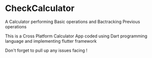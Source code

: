 # CheckCalculator
A Calculator  performing Basic operations and Bactracking Previous operations

This is a Cross Platform Calculator App coded using Dart programming language and implementing flutter framework

Don't forget to pull up any issues facing !
